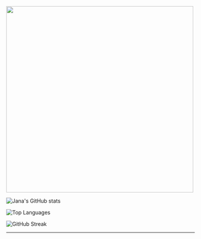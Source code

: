 ## 
<img src="https://media.giphy.com/media/69jvP3VXUYhr3YUYu9/giphy.gif" width="500"/>

<!-- 🎨 Burgundy Style GitHub Stats -->

![Jana's GitHub stats](https://github-readme-stats.vercel.app/api?username=jananour00&show_icons=true&theme=default&bg_color=00000000&title_color=800020&text_color=800020&icon_color=800020&border_color=800020)

![Top Languages](https://github-readme-stats.vercel.app/api/top-langs/?username=jananour00&layout=compact&bg_color=00000000&title_color=800020&text_color=800020&icon_color=800020&border_color=800020)

![GitHub Streak](https://streak-stats.demolab.com?user=jananour00&theme=default&hide_border=false&background=FFFFFF00&ring=800020&fire=800020&currStreakLabel=800020)

---

